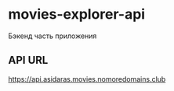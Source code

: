 # movies-explorer-api
Бэкенд часть приложения

## API URL
https://api.asidaras.movies.nomoredomains.club